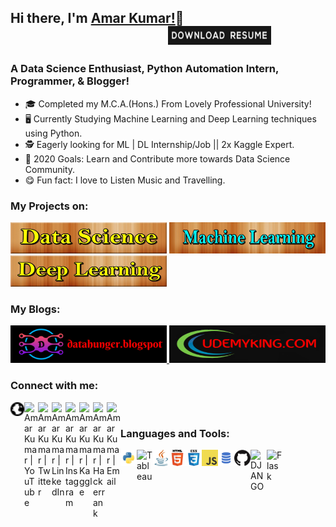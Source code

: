 ## Hi there, I'm [Amar Kumar!](https://www.amarkumar.tk/)👋 &emsp;&emsp;&emsp;&emsp;&emsp;&emsp;&emsp;&emsp;&emsp;&emsp;&emsp;&emsp;<a href="https://drive.google.com/uc?export=download&id=1VsV7s3u2BApmdzL0QvFvtDRWrDsiS2CL" target="_blank"><img src="https://github.com/amark720/Amar-kumar/blob/master/ScreenShots/DownloadResumeButton.PNG" width=165 height=30 ></a>
### A Data Science Enthusiast, Python Automation Intern, Programmer, & Blogger!

- 🎓 Completed my M.C.A.(Hons.) From Lovely Professional University!
- 🖥 Currently Studying Machine Learning and Deep Learning techniques using Python.
- 🕵️ Eagerly looking for ML | DL Internship/Job || 2x Kaggle Expert.
- 🥅 2020 Goals: Learn and Contribute more towards Data Science Community.
- 😋 Fun fact: I love to Listen Music and Travelling.

### My Projects on:

<a href="https://github.com/amark720/Data-Science-Projects" target="_blank"><img src="https://github.com/amark720/Amar-kumar/blob/master/ScreenShots/DS.jpg" width=250 height=50 ></a> <a href="https://github.com/amark720/Data-Science-Projects/tree/master/Machine%20Learning%20Projects" target="_blank"><img src="https://github.com/amark720/Amar-kumar/blob/master/ScreenShots/ML.jpg" width=250 height=50 ></a>  <a href="https://github.com/amark720/Data-Science-Projects/tree/master/Deep%20Learning%20Projects" target="_blank"> <img src="https://github.com/amark720/Amar-kumar/blob/master/ScreenShots/DL1.jpg" width=250 height=50></a>

### My Blogs:

<a href="https://datahunger.blogspot.com/" target="_blank"><img src="https://github.com/amark720/Amar-kumar/blob/master/ScreenShots/DataHunger%20Logo.PNG" width=250 height=60 > </a> <a href="https://udemyking.com/" target="_blank"> <img src="https://github.com/amark720/Amar-kumar/blob/master/ScreenShots/UdemyKing%20Logo%20Home.png" width=250 height=60 > </a> 

### Connect with me:

<a href="https://www.amarkumar.tk/"><img align="left" alt="AmarKumar" width="22px" src="https://raw.githubusercontent.com/iconic/open-iconic/master/svg/globe.svg" /></a>
<a href="https://www.youtube.com/channel/UC3LkrDpaGxsJvr6AkT-O_WQ"><img align="left" alt="AmarKumar | YouTube" width="22px" src="https://cdn.jsdelivr.net/npm/simple-icons@v3/icons/youtube.svg" /></a>
<a href="https://twitter.com/AMARK720"><img align="left" alt="AmarKumar | Twitter" width="22px" src="https://cdn.jsdelivr.net/npm/simple-icons@v3/icons/twitter.svg" /></a>
<a href="https://www.linkedin.com/in/amark720/"><img align="left" alt="AmarKumar | LinkedIn" width="22px" src="https://cdn.jsdelivr.net/npm/simple-icons@v3/icons/linkedin.svg" /></a>
<a href="https://www.instagram.com/akrocks720/"><img align="left" alt="AmarKumar | Instagram" width="22px" src="https://cdn.jsdelivr.net/npm/simple-icons@v3/icons/instagram.svg" /></a>
<a href="https://www.kaggle.com/datawarriors"><img align="left" alt="AmarKumar | Kaggle" width="22px" src="https://cdn.jsdelivr.net/npm/simple-icons@3.12.2/icons/kaggle.svg" /></a>
<a href="https://www.hackerrank.com/amark720"><img align="left" alt="AmarKumar | Hackerrank" width="22px" src="https://cdn.jsdelivr.net/npm/simple-icons@3.12.2/icons/hackerrank.svg" /></a>
<a href="mailto:amark720@gmail.com"><img align="left" alt="AmarKumar | Email" width="22px" src="https://cdn.jsdelivr.net/npm/simple-icons@3.12.2/icons/gmail.svg" /></a>
<br />

### Languages and Tools:

<img align="left" alt="PYTHON" width="26px" src="https://raw.githubusercontent.com/github/explore/80688e429a7d4ef2fca1e82350fe8e3517d3494d/topics/python/python.png" />
<img align="left" alt="Tableau" width="26px" src="https://cdn.jsdelivr.net/npm/simple-icons@3.12.2/icons/tableau.svg" />
<img align="left" alt="JAVA" width="26px" src="https://raw.githubusercontent.com/github/explore/80688e429a7d4ef2fca1e82350fe8e3517d3494d/topics/java/java.png" />

<img align="left" alt="HTML5" width="26px" src="https://raw.githubusercontent.com/github/explore/80688e429a7d4ef2fca1e82350fe8e3517d3494d/topics/html/html.png" />
<img align="left" alt="CSS3" width="26px" src="https://raw.githubusercontent.com/github/explore/80688e429a7d4ef2fca1e82350fe8e3517d3494d/topics/css/css.png" />
<img align="left" alt="JavaScript" width="26px" src="https://raw.githubusercontent.com/github/explore/80688e429a7d4ef2fca1e82350fe8e3517d3494d/topics/javascript/javascript.png" />
<img align="left" alt="SQL" width="26px" src="https://raw.githubusercontent.com/github/explore/80688e429a7d4ef2fca1e82350fe8e3517d3494d/topics/sql/sql.png" />
<img align="left" alt="GitHub" width="26px" src="https://raw.githubusercontent.com/github/explore/78df643247d429f6cc873026c0622819ad797942/topics/github/github.png" />
<img align="left" alt="DJANGO" width="26px" src="https://cdn.jsdelivr.net/npm/simple-icons@3.12.2/icons/django.svg" />
<img align="left" alt="Flask" width="26px" src="https://cdn.jsdelivr.net/npm/simple-icons@3.12.2/icons/flask.svg" />

<br />
